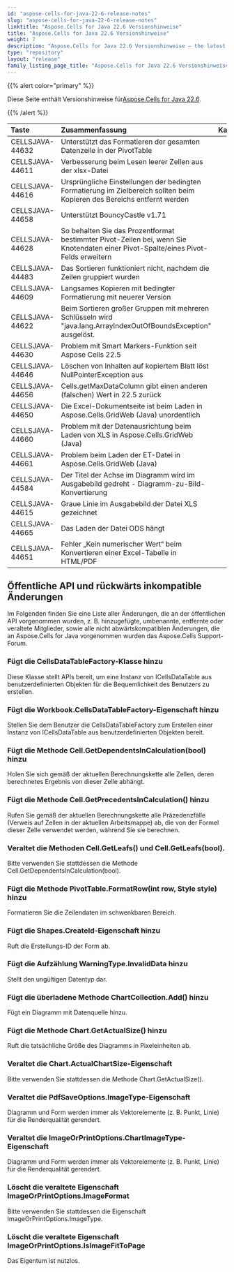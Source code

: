 ```yaml
---
id: "aspose-cells-for-java-22-6-release-notes"
slug: "aspose-cells-for-java-22-6-release-notes"
linktitle: "Aspose.Cells for Java 22.6 Versionshinweise"
title: "Aspose.Cells for Java 22.6 Versionshinweise"
weight: 7
description: "Aspose.Cells for Java 22.6 Versionshinweise – the latest updates and fixes."
type: "repository"
layout: "release"
family_listing_page_title: "Aspose.Cells for Java 22.6 Versionshinweise"
---
```

{{% alert color="primary" %}}

 Diese Seite enthält Versionshinweise für[Aspose.Cells for Java 22.6](https://releases.aspose.com/cells/java/new-releases/aspose.cells-for-java-22.6/).

{{% /alert %}}

|**Taste**|**Zusammenfassung**|**Kategorie**|
|:- |:- |:- |
|CELLSJAVA-44632|Unterstützt das Formatieren der gesamten Datenzeile in der PivotTable|
|CELLSJAVA-44611|Verbesserung beim Lesen leerer Zellen aus der xlsx-Datei|
|CELLSJAVA-44616|Ursprüngliche Einstellungen der bedingten Formatierung im Zielbereich sollten beim Kopieren des Bereichs entfernt werden|
|CELLSJAVA-44658|Unterstützt BouncyCastle v1.71|
|CELLSJAVA-44628|So behalten Sie das Prozentformat bestimmter Pivot-Zeilen bei, wenn Sie Knotendaten einer Pivot-Spalte/eines Pivot-Felds erweitern|
|CELLSJAVA-44483|Das Sortieren funktioniert nicht, nachdem die Zeilen gruppiert wurden|
|CELLSJAVA-44609|Langsames Kopieren mit bedingter Formatierung mit neuerer Version|
|CELLSJAVA-44622|Beim Sortieren großer Gruppen mit mehreren Schlüsseln wird "java.lang.ArrayIndexOutOfBoundsException" ausgelöst.|
|CELLSJAVA-44630|Problem mit Smart Markers-Funktion seit Aspose Cells 22.5|
|CELLSJAVA-44646|Löschen von Inhalten auf kopiertem Blatt löst NullPointerException aus|
|CELLSJAVA-44656|Cells.getMaxDataColumn gibt einen anderen (falschen) Wert in 22.5 zurück|
|CELLSJAVA-44650|Die Excel-Dokumentseite ist beim Laden in Aspose.Cells.GridWeb (Java) unordentlich|
|CELLSJAVA-44660|Problem mit der Datenausrichtung beim Laden von XLS in Aspose.Cells.GridWeb (Java)|
|CELLSJAVA-44661|Problem beim Laden der ET-Datei in Aspose.Cells.GridWeb (Java)|
|CELLSJAVA-44584|Der Titel der Achse im Diagramm wird im Ausgabebild gedreht - Diagramm-zu-Bild-Konvertierung|
|CELLSJAVA-44615|Graue Linie im Ausgabebild der Datei XLS gezeichnet|
|CELLSJAVA-44665|Das Laden der Datei ODS hängt|
|CELLSJAVA-44651|Fehler „Kein numerischer Wert“ beim Konvertieren einer Excel-Tabelle in HTML/PDF|

## **Öffentliche API und rückwärts inkompatible Änderungen**

Im Folgenden finden Sie eine Liste aller Änderungen, die an der öffentlichen API vorgenommen wurden, z. B. hinzugefügte, umbenannte, entfernte oder veraltete Mitglieder, sowie alle nicht abwärtskompatiblen Änderungen, die an Aspose.Cells for Java vorgenommen wurden das Aspose.Cells Support-Forum.

### **Fügt die CellsDataTableFactory-Klasse hinzu**

Diese Klasse stellt APIs bereit, um eine Instanz von ICellsDataTable aus benutzerdefinierten Objekten für die Bequemlichkeit des Benutzers zu erstellen.

### **Fügt die Workbook.CellsDataTableFactory-Eigenschaft hinzu**

Stellen Sie dem Benutzer die CellsDataTableFactory zum Erstellen einer Instanz von ICellsDataTable aus benutzerdefinierten Objekten bereit.

### **Fügt die Methode Cell.GetDependentsInCalculation(bool) hinzu**

Holen Sie sich gemäß der aktuellen Berechnungskette alle Zellen, deren berechnetes Ergebnis von dieser Zelle abhängt.

### **Fügt die Methode Cell.GetPrecedentsInCalculation() hinzu**

Rufen Sie gemäß der aktuellen Berechnungskette alle Präzedenzfälle (Verweis auf Zellen in der aktuellen Arbeitsmappe) ab, die von der Formel dieser Zelle verwendet werden, während Sie sie berechnen.

### **Veraltet die Methoden Cell.GetLeafs() und Cell.GetLeafs(bool).**

Bitte verwenden Sie stattdessen die Methode Cell.GetDependentsInCalculation(bool).

### **Fügt die Methode PivotTable.FormatRow(int row, Style style) hinzu**

Formatieren Sie die Zeilendaten im schwenkbaren Bereich.

### **Fügt die Shapes.CreateId-Eigenschaft hinzu**

Ruft die Erstellungs-ID der Form ab.

### **Fügt die Aufzählung WarningType.InvalidData hinzu**

Stellt den ungültigen Datentyp dar.

### **Fügt die überladene Methode ChartCollection.Add() hinzu**

Fügt ein Diagramm mit Datenquelle hinzu.

### **Fügt die Methode Chart.GetActualSize() hinzu**

Ruft die tatsächliche Größe des Diagramms in Pixeleinheiten ab.

### **Veraltet die Chart.ActualChartSize-Eigenschaft**

Bitte verwenden Sie stattdessen die Methode Chart.GetActualSize().

### **Veraltet die PdfSaveOptions.ImageType-Eigenschaft**

Diagramm und Form werden immer als Vektorelemente (z. B. Punkt, Linie) für die Renderqualität gerendert.

### **Veraltet die ImageOrPrintOptions.ChartImageType-Eigenschaft**

Diagramm und Form werden immer als Vektorelemente (z. B. Punkt, Linie) für die Renderqualität gerendert.

### **Löscht die veraltete Eigenschaft ImageOrPrintOptions.ImageFormat**

Bitte verwenden Sie stattdessen die Eigenschaft ImageOrPrintOptions.ImageType.

### **Löscht die veraltete Eigenschaft ImageOrPrintOptions.IsImageFitToPage**

Das Eigentum ist nutzlos.